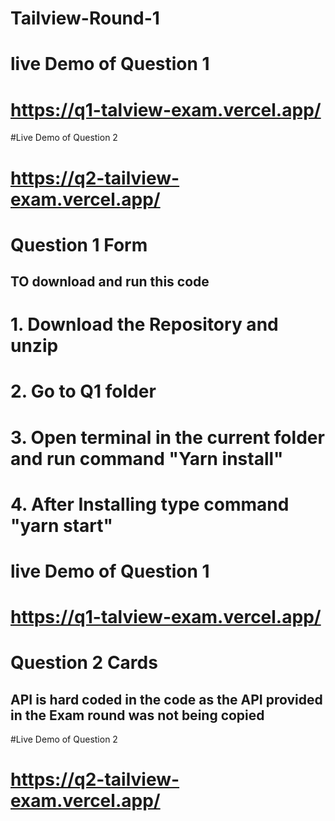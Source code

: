 # Tailview-Round-1
# live Demo of Question 1
# https://q1-talview-exam.vercel.app/

#Live Demo of Question 2
# https://q2-tailview-exam.vercel.app/

# Question 1 Form
## TO download and run this code
# 1. Download the Repository and unzip
# 2. Go to Q1 folder
# 3. Open terminal in the current folder and run command "Yarn install"
# 4. After Installing type command "yarn start"


# live Demo of Question 1
# https://q1-talview-exam.vercel.app/

# Question 2 Cards
## API is hard coded in the code as the API provided in the Exam round was not being copied 

#Live Demo of Question 2
# https://q2-tailview-exam.vercel.app/